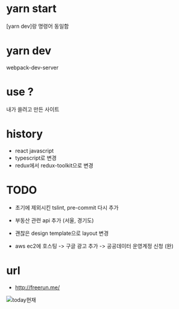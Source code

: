 # yarn start
[yarn dev]랑 명령어 동일함

# yarn dev
webpack-dev-server

# use ?
내가 쓸려고 만든 사이트

# history
- react javascript
- typescript로 변경
- redux에서 redux-toolkit으로 변경

# TODO
- 초기에 제외시킨 tslint, pre-commit 다시 추가
- 부동산 관련 api 추가 (서울, 경기도)
- 괜찮은 design template으로 layout 변경

- aws ec2에 호스팅 -> 구글 광고 추가 -> 공공데이터 운영계정 신청 (완)

# url
- http://freerun.me/

![today현재](https://user-images.githubusercontent.com/13713152/118281700-7a3b3b00-b508-11eb-8648-b5e55d6d2b6d.JPG)
